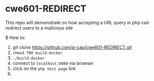 # cwe601-REDIRECT
This repo will demonstrate on how accepting a URL query in php can redirect users to a malicious site

$ How to:
1. git clone https://github.com/p-cap/cwe601-REDIRECT.git
2. ```chmod 700 build-docker```
3. ```./build-docker```
4. connect to ```localhost:8080``` via browser
5. click on the ```php test page``` link
6. 
